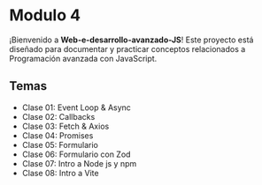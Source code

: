 # Modulo 4
¡Bienvenido a **Web-e-desarrollo-avanzado-JS**! Este proyecto está diseñado para documentar y practicar conceptos relacionados a Programación avanzada con JavaScript.


## Temas

- Clase 01: Event Loop & Async
- Clase 02: Callbacks
- Clase 03: Fetch & Axios
- Clase 04: Promises
- Clase 05: Formulario
- Clase 06: Formulario con Zod
- Clase 07: Intro a Node js y npm 
- Clase 08: Intro a Vite